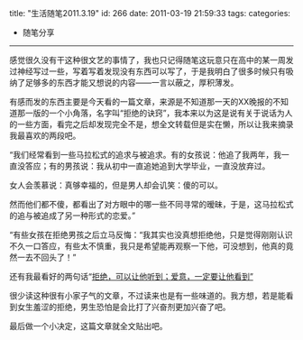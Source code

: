 title: "生活随笔2011.3.19"
id: 266
date: 2011-03-19 21:59:33
tags: 
categories: 
- 随笔分享
---

感觉很久没有干这种很文艺的事情了，我也只记得随笔这玩意只在高中的某一周发过神经写过一些，写着写着发现没有东西可以写了，于是我明白了很多时候只有吸纳了足够多的东西才能又想说的内容——一言以蔽之，厚积薄发。

有感而发的东西主要是今天看的一篇文章，来源是不知道那一天的XX晚报的不知道那一版的一个小角落，名字叫“拒绝的诀窍”，我本来以为这是说有关于说话为人的一些方面，看完之后却发现完全不是，想全文转载但是实在懒，所以让我来摘录我最喜欢的两段吧。

“我们经常看到一些马拉松式的追求与被追求。有的女孩说：他追了我两年，我一直没答应；有的男孩说：我从初中一直追她追到大学毕业，一直没放弃过。

女人会羡慕说：真够幸福的，但是男人却会讥笑：傻的可以。

然而他们都不傻，都看出了对方眼中的哪一些不同寻常的暧昧，于是，这马拉松式的追与被追成了另一种形式的恋爱。”

“有些女孩在拒绝男孩之后立马反悔：“我其实也没真想拒绝他，只是觉得刚刚认识不久一口答应，有些太不慎重，我只是希望能再观察一下他，可没想到，他真的竟然一去不回头了！”

还有我最看好的两句话“<span style="text-decoration: underline;">拒绝，可以让他听到；爱意，一定要让他看到”</span>

很少读这种很有小家子气的文章，不过读来也是有一些味道的。我方想，若是能看到女生羞涩的拒绝，男生恐怕是会比打了兴奋剂更加兴奋了吧。

最后做一个小决定，这篇文章就全文贴出吧。